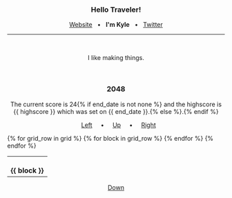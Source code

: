 <h3 align="center">Hello Traveler!</h3>

<p align="center">
  <a href="https://kyledenief.me">Website</a>
  &nbsp;&nbsp;•&nbsp;&nbsp;
  <b>I'm Kyle</b>
  &nbsp;&nbsp;•&nbsp;&nbsp;
  <a href="https://x.com/ky421_">Twitter</a>
</p>

<hr>
</br>

<p align="center">I like making things.</p>

</br>

<h3 align="center">2048</h3>
<p align="center">
  The current score is 24{% if end_date is not none %} and the highscore is {{ highscore }} which was set on {{ end_date }}.{% else %}.{% endif %}
</p>

<p align="center">
  &nbsp;&nbsp;
  <a href="{{server_address}}/click/3">Left</a>
  &nbsp;&nbsp;&nbsp;&nbsp;•&nbsp;&nbsp;&nbsp;&nbsp;
  <a href="{{server_address}}/click/1">Up</a>
  &nbsp;&nbsp;&nbsp;&nbsp;•&nbsp;&nbsp;&nbsp;&nbsp;
  <a href="{{server_address}}/click/4">Right</a>
</p>

<table align="center">
{% for grid_row in grid %}
<tr>
{% for block in grid_row %}
<td align="center">
  </br>
  <strong>{{ block }}</strong>
  </br>
  <img width="58" height="0">
</td>
{% endfor %}
</tr>
{% endfor %}
</table>

<p align="center"><a href="{{server_address}}/click/2">Down</a></p>